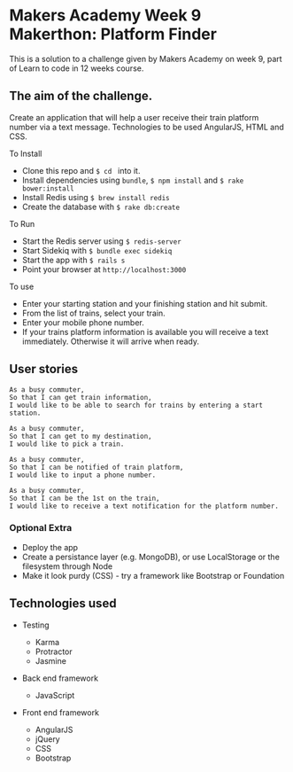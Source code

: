 Makers Academy Week 9 Makerthon:  Platform Finder
=================

This is a solution to a challenge given by Makers Academy on week 9, part of Learn to code in 12 weeks course.

The aim of the challenge.
-------------------------

Create an application that will help a user receive their train platform number via a text message. Technologies to be used AngularJS, HTML and CSS.

To Install

* Clone this repo and ```$ cd ``` into it.
* Install dependencies using ```bundle```, ```$ npm install``` and ```$ rake bower:install```
* Install Redis using ```$ brew install redis```
* Create the database with ```$ rake db:create```

To Run

* Start the Redis server using ```$ redis-server```
* Start Sidekiq with ```$ bundle exec sidekiq```
* Start the app with ```$ rails s```
* Point your browser at ```http://localhost:3000```

To use

* Enter your starting station and your finishing station and hit submit.
* From the list of trains, select your train.
* Enter your mobile phone number.
* If your trains platform information is available you will receive a text immediately. Otherwise it will arrive when ready. 

User stories
------------
```
As a busy commuter,
So that I can get train information,
I would like to be able to search for trains by entering a start station.

As a busy commuter,
So that I can get to my destination,
I would like to pick a train.

As a busy commuter,
So that I can be notified of train platform,
I would like to input a phone number.

As a busy commuter,
So that I can be the 1st on the train,
I would like to receive a text notification for the platform number.

```

### Optional Extra

* Deploy the app
* Create a persistance layer (e.g. MongoDB), or use LocalStorage or the filesystem through Node
* Make it look purdy (CSS) - try a framework like Bootstrap or Foundation


Technologies used
-----------------

  * Testing
    * Karma
    * Protractor
    * Jasmine


  * Back end framework
    * JavaScript


  * Front end framework
    * AngularJS
    * jQuery
    * CSS
    * Bootstrap
